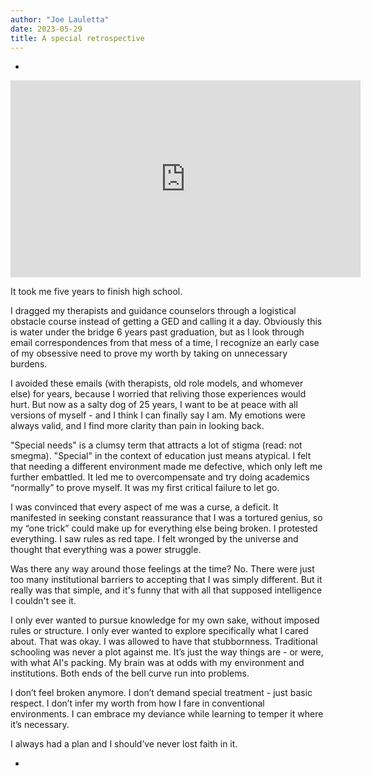```yaml
---
author: "Joe Lauletta"
date: 2023-05-29
title: A special retrospective
---
```


-

<iframe width="560" height="315" src="https://www.youtube.com/embed/rKhgpIsqlSQ" title="YouTube video player" frameborder="0" allow="accelerometer; autoplay; clipboard-write; encrypted-media; gyroscope; picture-in-picture; web-share" allowfullscreen></iframe>

It took me five years to finish high school. 

I dragged my therapists and guidance counselors through a logistical obstacle course instead of getting a GED and calling it a day. Obviously this is water under the bridge 6 years past graduation, but as I look through email correspondences from that mess of a time, I recognize an early case of my obsessive need to prove my worth by taking on unnecessary burdens.

I avoided these emails (with therapists, old role models, and whomever else) for years, because I worried that reliving those experiences would hurt. But now as a salty dog of 25 years, I want to be at peace with all versions of myself - and I think I can finally say I am. My emotions were always valid, and I find more clarity than pain in looking back. 

"Special needs" is a clumsy term that attracts a lot of stigma (read: not smegma). "Special" in the context of education just means atypical. I felt that needing a different environment made me defective, which only left me further embattled. It led me to overcompensate and try doing academics “normally” to prove myself. It was my first critical failure to let go.

I was convinced that every aspect of me was a curse, a deficit. It manifested in seeking constant reassurance that I was a tortured genius, so my “one trick” could make up for everything else being broken. I protested everything. I saw rules as red tape. I felt wronged by the universe and thought that everything was a power struggle.  

Was there any way around those feelings at the time? No. There were just too many institutional barriers to accepting that I was simply different. But it really was that simple, and it's funny that with all that supposed intelligence I couldn't see it. 

I only ever wanted to pursue knowledge for my own sake, without imposed rules or structure. I only ever wanted to explore specifically what I cared about. That was okay. I was allowed to have that stubbornness. Traditional schooling was never a plot against me. It’s just the way things are - or were, with what AI's packing. My brain was at odds with my environment and institutions. Both ends of the bell curve run into problems.

I don’t feel broken anymore. I don’t demand special treatment - just basic respect. I don’t infer my worth from how I fare in conventional environments. I can embrace my deviance while learning to temper it where it’s necessary. 

I always had a plan and I should’ve never lost faith in it.

-
